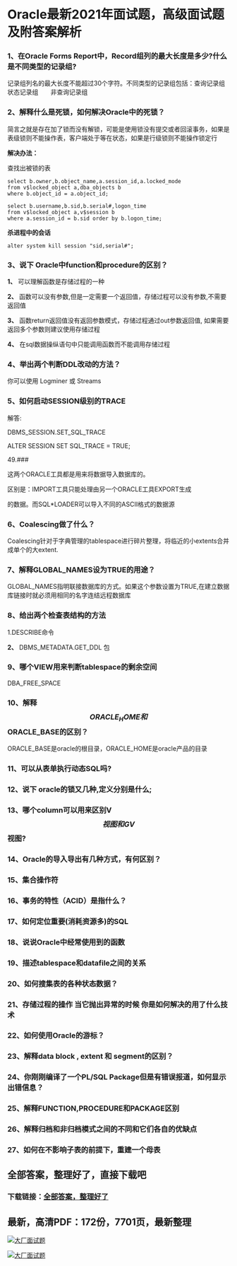 # Oracle最新2021年面试题，高级面试题及附答案解析







### 1、在Oracle Forms Report中，Record组列的最大长度是多少?什么是不同类型的记录组?

记录组列名的最大长度不能超过30个字符。不同类型的记录组包括：查询记录组　　状态记录组　　非查询记录组


### 2、解释什么是死锁，如何解决Oracle中的死锁？

简言之就是存在加了锁而没有解锁，可能是使用锁没有提交或者回滚事务，如果是表级锁则不能操作表，客户端处于等在状态，如果是行级锁则不能操作锁定行

**解决办法：**

查找出被锁的表

```
select b.owner,b.object_name,a.session_id,a.locked_mode 
from v$locked_object a,dba_objects b 
where b.object_id = a.object_id; 

select b.username,b.sid,b.serial#,logon_time 
from v$locked_object a,v$session b 
where a.session_id = b.sid order by b.logon_time;
```

**杀进程中的会话**

`alter system kill session "sid,serial#";`


### 3、说下 Oracle中function和procedure的区别？

**1、** 可以理解函数是存储过程的一种

**2、** 函数可以没有参数,但是一定需要一个返回值，存储过程可以没有参数,不需要返回值

**3、** 函数return返回值没有返回参数模式，存储过程通过out参数返回值, 如果需要返回多个参数则建议使用存储过程

**4、** 在sql数据操纵语句中只能调用函数而不能调用存储过程


### 4、举出两个判断DDL改动的方法？

你可以使用 Logminer 或 Streams


### 5、如何启动SESSION级别的TRACE

解答:

DBMS_SESSION.SET_SQL_TRACE

ALTER SESSION SET SQL_TRACE = TRUE;

49.###

这两个ORACLE工具都是用来将数据导入数据库的。

区别是：IMPORT工具只能处理由另一个ORACLE工具EXPORT生成

的数据。而SQL*LOADER可以导入不同的ASCII格式的数据源


### 6、Coalescing做了什么？

Coalescing针对于字典管理的tablespace进行碎片整理，将临近的小extents合并成单个的大extent.


### 7、解释GLOBAL_NAMES设为TRUE的用途？

GLOBAL_NAMES指明联接数据库的方式。如果这个参数设置为TRUE,在建立数据库链接时就必须用相同的名字连结远程数据库


### 8、给出两个检查表结构的方法

1.DESCRIBE命令

**2、** DBMS_METADATA.GET_DDL 包


### 9、哪个VIEW用来判断tablespace的剩余空间

DBA_FREE_SPACE


### 10、解释$$ORACLE_HOME和$$ORACLE_BASE的区别？

ORACLE_BASE是oracle的根目录，ORACLE_HOME是oracle产品的目录


### 11、可以从表单执行动态SQL吗?
### 12、说下 oracle的锁又几种,定义分别是什么;
### 13、哪个column可以用来区别V$$视图和GV$$视图?
### 14、Oracle的导入导出有几种方式，有何区别？
### 15、集合操作符
### 16、事务的特性（ACID）是指什么？
### 17、如何定位重要(消耗资源多)的SQL
### 18、说说Oracle中经常使用到的函数
### 19、描述tablespace和datafile之间的关系
### 20、如何搜集表的各种状态数据？
### 21、存储过程的操作 当它抛出异常的时候 你是如何解决的用了什么技术
### 22、如何使用Oracle的游标？
### 23、解释data block , extent 和 segment的区别？
### 24、你刚刚编译了一个PL/SQL Package但是有错误报道，如何显示出错信息？
### 25、解释FUNCTION,PROCEDURE和PACKAGE区别
### 26、解释归档和非归档模式之间的不同和它们各自的优缺点
### 27、如何在不影响子表的前提下，重建一个母表




## 全部答案，整理好了，直接下载吧

### 下载链接：[全部答案，整理好了](https://www.souyunku.com/wp-content/uploads/weixin/githup-weixin-2.png)




## 最新，高清PDF：172份，7701页，最新整理

[![大厂面试题](https://www.souyunku.com/wp-content/uploads/weixin/mst.png "架构师专栏")](https://www.souyunku.com/wp-content/uploads/weixin/githup-weixin.png "架构师专栏")

[![大厂面试题](https://www.souyunku.com/wp-content/uploads/weixin/githup-weixin.png "架构师专栏")](https://www.souyunku.com/wp-content/uploads/weixin/githup-weixin.png "架构师专栏")
